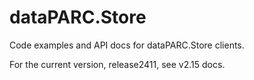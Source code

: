 # dataPARC.Store

Code examples and API docs for dataPARC.Store clients.

For the current version, release2411, see v2.15 docs.
